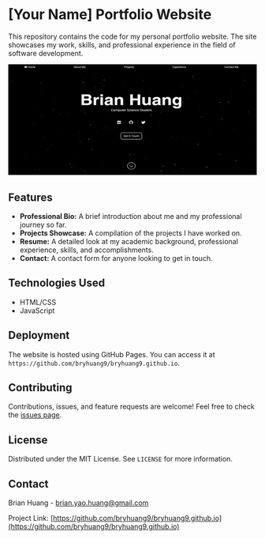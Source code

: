 # [Your Name] Portfolio Website

This repository contains the code for my personal portfolio website. The site showcases my work, skills, and professional experience in the field of software development.

![Website Screenshot](portfolio.gif)

## Features

- **Professional Bio:** A brief introduction about me and my professional journey so far.
- **Projects Showcase:** A compilation of the projects I have worked on.
- **Resume:** A detailed look at my academic background, professional experience, skills, and accomplishments.
- **Contact:** A contact form for anyone looking to get in touch.

## Technologies Used

- HTML/CSS
- JavaScript

## Deployment

The website is hosted using GitHub Pages. You can access it at `https://github.com/bryhuang9/bryhuang9.github.io`.

## Contributing

Contributions, issues, and feature requests are welcome! Feel free to check the [issues page]([https://github.com/yourusername/portfolio-website/issues]).

## License

Distributed under the MIT License. See `LICENSE` for more information.

## Contact

Brian Huang - brian.yao.huang@gmail.com

Project Link: [https://github.com/bryhuang9/bryhuang9.github.io](https://github.com/bryhuang9/bryhuang9.github.io)

